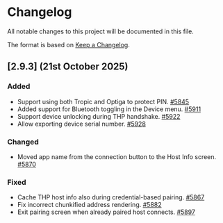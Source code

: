 # Changelog

All notable changes to this project will be documented in this file.

The format is based on [Keep a Changelog](https://keepachangelog.com/en/1.0.0/).

## [2.9.3] (21st October 2025)

### Added
- Support using both Tropic and Optiga to protect PIN.  [#5845]
- Added support for Bluetooth toggling in the Device menu.  [#5911]
- Support device unlocking during THP handshake.  [#5922]
- Allow exporting device serial number.  [#5928]

### Changed
- Moved app name from the connection button to the Host Info screen.  [#5870]

### Fixed
- Cache THP host info also during credential-based pairing.  [#5867]
- Fix incorrect chunkified address rendering.  [#5882]
- Exit pairing screen when already paired host connects.  [#5897]

[#5845]: https://github.com/trezor/trezor-firmware/pull/5845
[#5867]: https://github.com/trezor/trezor-firmware/pull/5867
[#5870]: https://github.com/trezor/trezor-firmware/pull/5870
[#5882]: https://github.com/trezor/trezor-firmware/pull/5882
[#5897]: https://github.com/trezor/trezor-firmware/pull/5897
[#5911]: https://github.com/trezor/trezor-firmware/pull/5911
[#5922]: https://github.com/trezor/trezor-firmware/pull/5922
[#5928]: https://github.com/trezor/trezor-firmware/pull/5928
